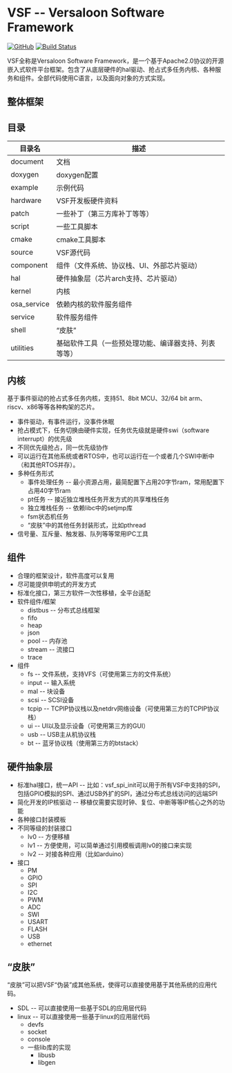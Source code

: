 # VSF -- Versaloon Software Framework
[![GitHub](https://img.shields.io/github/license/vsfteam/vsf.svg)](https://github.com/vsfteam/vsf/blob/master/LICENSE)
[![Build Status](https://github.com/vsfteam/vsf/actions/workflows/vsf-actions.yml/badge.svg)](https://github.com/vsfteam/vsf/actions/workflows/vsf-actions.yml)

VSF全称是Versaloon Software Framework，是一个基于Apache2.0协议的开源嵌入式软件平台框架。包含了从底层硬件的hal驱动、抢占式多任务内核、各种服务和组件。全部代码使用C语言，以及面向对象的方式实现。

## 整体框架


## 目录
| 目录名         | 描述                                                    |
| -------------- | ------------------------------------------------------- |
| document       | 文档                                                    |
| doxygen        | doxygen配置                                             |
| example        | 示例代码                                                |
| hardware       | VSF开发板硬件资料                                       |
| patch          | 一些补丁（第三方库补丁等等）                            |
| script         | 一些工具脚本                                            |
|   cmake        | cmake工具脚本                                           |
| source         | VSF源代码                                               |
|   component    | 组件（文件系统、协议栈、UI、外部芯片驱动）              |
|   hal          | 硬件抽象层（芯片arch支持、芯片驱动）                    |
|   kernel       | 内核                                                    |
|   osa_service  | 依赖内核的软件服务组件                                  |
|   service      | 软件服务组件                                            |
|   shell        | “皮肤”                                                  |
|   utilities    | 基础软件工具（一些预处理功能、编译器支持、列表等等）    |

## 内核
基于事件驱动的抢占式多任务内核，支持51、8bit MCU、32/64 bit arm、riscv、x86等等各种构架的芯片。

- 事件驱动，有事件运行，没事件休眠
- 抢占模式下，任务切换由硬件实现，任务优先级就是硬件swi（software interrupt）的优先级
- 不同优先级抢占，同一优先级协作
- 可以运行在其他系统或者RTOS中，也可以运行在一个或者几个SWI中断中（和其他RTOS并存）。
- 多种任务形式
  - 事件处理任务 -- 最小资源占用，最简配置下占用20字节ram，常用配置下占用40字节ram
  - pt任务 -- 接近独立堆栈任务开发方式的共享堆栈任务
  - 独立堆栈任务 -- 依赖libc中的setjmp库
  - fsm状态机任务
  - “皮肤”中的其他任务封装形式，比如pthread
- 信号量、互斥量、触发器、队列等等常用IPC工具

## 组件
- 合理的框架设计，软件高度可以复用
- 尽可能提供申明式的开发方式
- 标准化接口，第三方软件一次性移植，全平台适配
- 软件组件/框架
  - distbus -- 分布式总线框架
  - fifo
  - heap
  - json
  - pool -- 内存池
  - stream -- 流接口
  - trace
- 组件
  - fs -- 文件系统，支持VFS（可使用第三方的文件系统）
  - input -- 输入系统
  - mal -- 块设备
  - scsi -- SCSI设备
  - tcpip -- TCPIP协议栈以及netdrv网络设备（可使用第三方的TCPIP协议栈）
  - ui -- UI以及显示设备（可使用第三方的GUI）
  - usb -- USB主从机协议栈
  - bt -- 蓝牙协议栈（使用第三方的btstack）

## 硬件抽象层
- 标准hal接口，统一API -- 比如：vsf_spi_init可以用于所有VSF中支持的SPI，包括GPIO模拟的SPI、通过USB外扩的SPI，通过分布式总线访问的远端SPI
- 简化开发的IP核驱动 -- 移植仅需要实现时钟、复位、中断等等IP核心之外的功能
- 各种接口封装模板
- 不同等级的封装接口
  - lv0 -- 方便移植
  - lv1 -- 方便使用，可以简单通过引用模板调用lv0的接口来实现
  - lv2 -- 对接各种应用（比如arduino）
- 接口
  - PM
  - GPIO
  - SPI
  - I2C
  - PWM
  - ADC
  - SWI
  - USART
  - FLASH
  - USB
  - ethernet

## “皮肤”
“皮肤”可以把VSF“伪装”成其他系统，使得可以直接使用基于其他系统的应用代码。

- SDL -- 可以直接使用一些基于SDL的应用层代码
- linux -- 可以直接使用一些基于linux的应用层代码
  - devfs
  - socket
  - console
  - 一些lib库的实现
    - libusb
    - libgen
